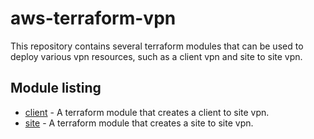 # aws-terraform-vpn

This repository contains several terraform modules that can be used to deploy various vpn resources, such as a client vpn and site to site vpn.

## Module listing
- [client](./modules/client/) - A terraform module that creates a client to site vpn.
- [site](./modules/site/) - A terraform module that creates a site to site vpn.
